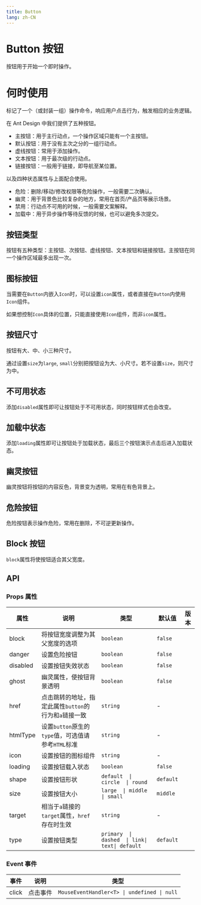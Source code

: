 ```yaml
---
title: Button
lang: zh-CN
---
```


# Button 按钮

按钮用于开始一个即时操作。

# 何时使用

标记了一个（或封装一组）操作命令，响应用户点击行为，触发相应的业务逻辑。

在 Ant Design 中我们提供了五种按钮。

- 主按钮：用于主行动点，一个操作区域只能有一个主按钮。
- 默认按钮：用于没有主次之分的一组行动点。
- 虚线按钮：常用于添加操作。
- 文本按钮：用于最次级的行动点。
- 链接按钮：一般用于链接，即导航至某位置。

以及四种状态属性与上面配合使用。

- 危险：删除/移动/修改权限等危险操作，一般需要二次确认。
- 幽灵：用于背景色比较复杂的地方，常用在首页/产品页等展示场景。
- 禁用：行动点不可用的时候，一般需要文案解释。
- 加载中：用于异步操作等待反馈的时候，也可以避免多次提交。

## 按钮类型

按钮有五种类型：主按钮、次按钮、虚线按钮、文本按钮和链接按钮。主按钮在同一个操作区域最多出现一次。

<demo src="../../../../example/button/type.svelte"  github='Button'></demo>

## 图标按钮

当需要在`Button`内嵌入`Icon`时，可以设置`icon`属性，或者直接在`Button`内使用`Icon`组件。

如果想控制`Icon`具体的位置，只能直接使用`Icon`组件，而非`icon`属性。

<demo src="../../../../example/button/icon.svelte"  github='Button'></demo>


## 按钮尺寸

按钮有大、中、小三种尺寸。

通过设置`size`为`large`, `small`分别把按钮设为大、小尺寸。若不设置`size`，则尺寸为中。


<demo src="../../../../example/button/size.svelte"  github='Button'></demo>

## 不可用状态

添加`disabled`属性即可让按钮处于不可用状态，同时按钮样式也会改变。


<demo src="../../../../example/button/disabled.svelte"  github='Button'></demo>

## 加载中状态

添加`loading`属性即可让按钮处于加载状态，最后三个按钮演示点击后进入加载状态。


<demo src="../../../../example/button/loading.svelte"  github='Button'></demo>



## 幽灵按钮

幽灵按钮将按钮的内容反色，背景变为透明，常用在有色背景上。


<demo src="../../../../example/button/ghost.svelte"  github='Button'></demo>

## 危险按钮

危险按钮表示操作危险，常用在删除，不可逆更新操作。

<demo src="../../../../example/button/danger.svelte"  github='Button'></demo>

## Block 按钮

`block`属性将使按钮适合其父宽度。

<demo src="../../../../example/button/block.svelte"  github='Button'></demo>


## API

### Props 属性

| 属性     | 说明                                                  | 类型                                           | 默认值    | 版本 |
| -------- | ----------------------------------------------------- | ---------------------------------------------- | --------- | ---- |
| block    | 将按钮宽度调整为其父宽度的选项                        | `boolean`                                      | `false`   |      |
| danger   | 设置危险按钮                                          | `boolean`                                      | `false`   |      |
| disabled | 设置按钮失效状态                                      | `boolean`                                      | `false`   |      |
| ghost    | 幽灵属性，使按钮背景透明                              | `boolean`                                      | `false`   |      |
| href     | 点击跳转的地址，指定此属性`button`的行为和`a`链接一致 | `string`                                       | -         |      |
| htmlType | 设置`button`原生的`type`值，可选值请参考`HTML`标准    | `string`                                       | -         |      |
| icon     | 设置按钮的图标组件                                    | `string`                                       | -         |      |
| loading  | 设置按钮载入状态                                      | `boolean`                                      | `false`   |      |
| shape    | 设置按钮形状                                          | `default  \| circle  \| round`                 | `default` |      |
| size     | 设置按钮大小                                          | `large  \| middle  \| small`                   | `middle`  |      |
| target   | 相当于`a`链接的`target`属性，`href`存在时生效         | `string`                                       | -         |      |
| type     | 设置按钮类型                                          | `primary  \| dashed  \| link\| text\| default` | `default` |      |

### Event 事件

| 事件  | 说明     | 类型                                        |
| ----- | -------- | ------------------------------------------- |
| click | 点击事件 | `MouseEventHandler<T> \| undefined \| null` |
